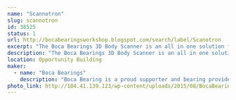 ```yaml
---
name: "Scannotron"
slug: scannotron
id: 38525
status: 1
url: http://bocabearingsworkshop.blogspot.com/search/label/Scanotron
excerpt: "The Boca Bearings 3D Body Scanner is an all in one solution for 3D scanning. The subject stands on a rotating platform while a Microsoft Kinect (generation 1) sits on a rail which can be moved up or down to capture a whole body as the subject rotates in place. "
description: "The Boca Bearings 3D Body Scanner is an all in one solution for 3D scanning. The subject stands on a rotating platform while a Microsoft Kinect (generation 1) sits on a rail which can be moved up or down to capture a whole body as the subject rotates in place. A laptop running Skanect takes in the image data and creates a mesh of the person standing on our rotating platform. These meshes can be exported as an STL to be 3D Printed or sent to any 3D modeling tool for further refinement."
location: Opportunity Building
maker:
  - name: "Boca Bearings"
    description: "Boca Bearing is a proud supporter and bearing provider for makers all over the world. Based in South Florida, Boca Bearings provides all types of bearings for robotics, remote-controlled aircraft, 3D printers, industrial equipment- you name it! If it rotates, it probably has our bearing inside of it! "
photo_link: http://104.41.139.123/wp-content/uploads/2015/08/BocaBearings-Logo-Tagline-1024x427.jpg
---
```

